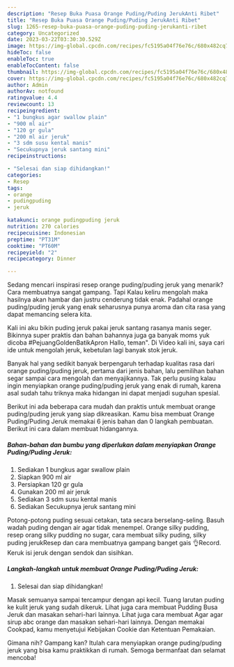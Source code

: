 ```yaml
---
description: "Resep Buka Puasa Orange Puding/Puding JerukAnti Ribet"
title: "Resep Buka Puasa Orange Puding/Puding JerukAnti Ribet"
slug: 1265-resep-buka-puasa-orange-puding-puding-jerukanti-ribet
category: Uncategorized
date: 2023-03-22T03:30:30.529Z
image: https://img-global.cpcdn.com/recipes/fc5195a04f76e76c/680x482cq70/orange-pudingpuding-jeruk-foto-resep-utama.jpg
hideToc: false
enableToc: true
enableTocContent: false
thumbnail: https://img-global.cpcdn.com/recipes/fc5195a04f76e76c/680x482cq70/orange-pudingpuding-jeruk-foto-resep-utama.jpg
cover: https://img-global.cpcdn.com/recipes/fc5195a04f76e76c/680x482cq70/orange-pudingpuding-jeruk-foto-resep-utama.jpg
author: Admin
authorAv: notfound
ratingvalue: 4.4
reviewcount: 13
recipeingredient:
- "1 bungkus agar swallow plain"
- "900 ml air"
- "120 gr gula"
- "200 ml air jeruk"
- "3 sdm susu kental manis"
- "Secukupnya jeruk santang mini"
recipeinstructions:

- "Selesai dan siap dihidangkan!"
categories:
- Resep
tags:
- orange
- pudingpuding
- jeruk

katakunci: orange pudingpuding jeruk 
nutrition: 270 calories
recipecuisine: Indonesian
preptime: "PT31M"
cooktime: "PT60M"
recipeyield: "2"
recipecategory: Dinner

---
```



Sedang mencari inspirasi resep orange puding/puding jeruk yang menarik? Cara membuatnya sangat gampang. Tapi Kalau keliru mengolah maka hasilnya akan hambar dan justru cenderung tidak enak. Padahal orange puding/puding jeruk yang enak seharusnya punya aroma dan cita rasa yang dapat memancing selera kita.


Kali ini aku bikin puding jeruk pakai jeruk santang rasanya manis seger. Bikinnya super praktis dan bahan bahannya juga ga banyak moms yuk dicoba #PejuangGoldenBatikApron Hallo, teman&#34;. Di Video kali ini, saya cari ide untuk mengolah jeruk, kebetulan lagi banyak stok jeruk.

Banyak hal yang sedikit banyak berpengaruh terhadap kualitas rasa dari orange puding/puding jeruk, pertama dari jenis bahan, lalu pemilihan bahan segar sampai cara mengolah dan menyajikannya. Tak perlu pusing kalau ingin menyiapkan orange puding/puding jeruk yang enak di rumah, karena asal sudah tahu triknya maka hidangan ini dapat menjadi suguhan spesial.


Berikut ini ada beberapa cara mudah dan praktis untuk membuat orange puding/puding jeruk yang siap dikreasikan. Kamu bisa membuat Orange Puding/Puding Jeruk memakai 6 jenis bahan dan 0 langkah pembuatan. Berikut ini cara dalam membuat hidangannya.

<!--inarticleads1-->

##### Bahan-bahan dan bumbu yang diperlukan dalam menyiapkan Orange Puding/Puding Jeruk:

1. Sediakan 1 bungkus agar swallow plain
1. Siapkan 900 ml air
1. Persiapkan 120 gr gula
1. Gunakan 200 ml air jeruk
1. Sediakan 3 sdm susu kental manis
1. Sediakan Secukupnya jeruk santang mini


Potong-potong puding sesuai cetakan, tata secara berselang-seling. Basuh wadah puding dengan air agar tidak menempel. Orange silky pudding, resep orang silky pudding no sugar, cara membuat silky puding, silky puding jerukResep dan cara membuatnya gampang banget gais 👌Record. Keruk isi jeruk dengan sendok dan sisihkan. 

<!--inarticleads2-->

##### Langkah-langkah untuk membuat Orange Puding/Puding Jeruk:


1. Selesai dan siap dihidangkan!

Masak semuanya sampai tercampur dengan api kecil. Tuang larutan puding ke kulit jeruk yang sudah dikeruk. Lihat juga cara membuat Pudding Busa Jeruk dan masakan sehari-hari lainnya. Lihat juga cara membuat Agar agar sirup abc orange dan masakan sehari-hari lainnya. Dengan memakai Cookpad, kamu menyetujui Kebijakan Cookie dan Ketentuan Pemakaian. 

Gimana nih? Gampang kan? Itulah cara menyiapkan orange puding/puding jeruk yang bisa kamu praktikkan di rumah. Semoga bermanfaat dan selamat mencoba!
